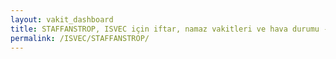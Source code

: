 ```yaml
---
layout: vakit_dashboard
title: STAFFANSTROP, ISVEC için iftar, namaz vakitleri ve hava durumu - ilçe/eyalet seç
permalink: /ISVEC/STAFFANSTROP/
---
```


<script type="text/javascript">
  var GLOBAL_COUNTRY = 'ISVEC';
  var GLOBAL_CITY = 'STAFFANSTROP';
  var GLOBAL_STATE = '';
  var lat = 72;
  var lon = 21;
</script>
